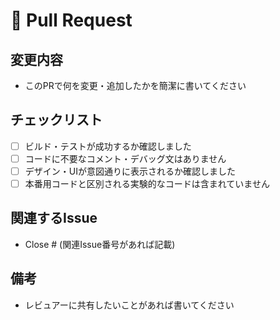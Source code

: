 # 📝 Pull Request

## 変更内容

- このPRで何を変更・追加したかを簡潔に書いてください

## チェックリスト

- [ ] ビルド・テストが成功するか確認しました
- [ ] コードに不要なコメント・デバッグ文はありません
- [ ] デザイン・UIが意図通りに表示されるか確認しました
- [ ] 本番用コードと区別される実験的なコードは含まれていません

## 関連するIssue

- Close # (関連Issue番号があれば記載)

## 備考

- レビュアーに共有したいことがあれば書いてください
